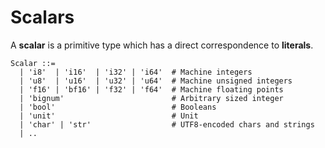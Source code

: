# Scalars

A **scalar** is a primitive type which has a direct correspondence to **literals**.

```text
Scalar ::=
  | 'i8'  | 'i16'  | 'i32' | 'i64'  # Machine integers
  | 'u8'  | 'u16'  | 'u32' | 'u64'  # Machine unsigned integers
  | 'f16' | 'bf16' | 'f32' | 'f64'  # Machine floating points
  | 'bignum'                        # Arbitrary sized integer
  | 'bool'                          # Booleans
  | 'unit'                          # Unit
  | 'char' | 'str'                  # UTF8-encoded chars and strings
  | ..
```
